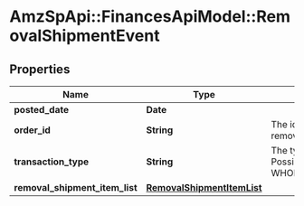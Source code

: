# AmzSpApi::FinancesApiModel::RemovalShipmentEvent

## Properties
Name | Type | Description | Notes
------------ | ------------- | ------------- | -------------
**posted_date** | **Date** |  | [optional] 
**order_id** | **String** | The identifier for the removal shipment order. | [optional] 
**transaction_type** | **String** | The type of removal order.  Possible values:  * WHOLESALE_LIQUIDATION | [optional] 
**removal_shipment_item_list** | [**RemovalShipmentItemList**](RemovalShipmentItemList.md) |  | [optional] 

